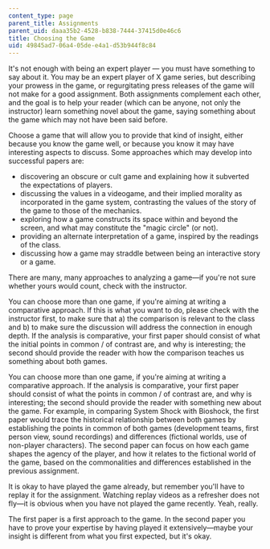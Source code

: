 ```yaml
---
content_type: page
parent_title: Assignments
parent_uid: daaa35b2-4528-b838-7444-37415d0e46c6
title: Choosing the Game
uid: 49845ad7-06a4-05de-e4a1-d53b944f8c84
---
```


It's not enough with being an expert player — you must have something to say about it. You may be an expert player of X game series, but describing your prowess in the game, or regurgitating press releases of the game will not make for a good assignment. Both assignments complement each other, and the goal is to help your reader (which can be anyone, not only the instructor) learn something novel about the game, saying something about the game which may not have been said before.

Choose a game that will allow you to provide that kind of insight, either because you know the game well, or because you know it may have interesting aspects to discuss. Some approaches which may develop into successful papers are:

*   discovering an obscure or cult game and explaining how it subverted the expectations of players.
*   discussing the values in a videogame, and their implied morality as incorporated in the game system, contrasting the values of the story of the game to those of the mechanics.
*   exploring how a game constructs its space within and beyond the screen, and what may constitute the "magic circle" (or not).
*   providing an alternate interpretation of a game, inspired by the readings of the class.
*   discussing how a game may straddle between being an interactive story or a game.

There are many, many approaches to analyzing a game—if you're not sure whether yours would count, check with the instructor.

You can choose more than one game, if you're aiming at writing a comparative approach. If this is what you want to do, please check with the instructor first, to make sure that a) the comparison is relevant to the class and b) to make sure the discussion will address the connection in enough depth. If the analysis is comparative, your first paper should consist of what the initial points in common / of contrast are, and why is interesting; the second should provide the reader with how the comparison teaches us something about both games.

You can choose more than one game, if you're aiming at writing a comparative approach. If the analysis is comparative, your first paper should consist of what the points in common / of contrast are, and why is interesting; the second should provide the reader with something new about the game. For example, in comparing System Shock with Bioshock, the first paper would trace the historical relationship between both games by establishing the points in common of both games (development teams, first person view, sound recordings) and differences (fictional worlds, use of non-player characters). The second paper can focus on how each game shapes the agency of the player, and how it relates to the fictional world of the game, based on the commonalities and differences established in the previous assignment.

It is okay to have played the game already, but remember you'll have to replay it for the assignment. Watching replay videos as a refresher does not fly—it is obvious when you have not played the game recently. Yeah, really.

The first paper is a first approach to the game. In the second paper you have to prove your expertise by having played it extensively—maybe your insight is different from what you first expected, but it's okay.